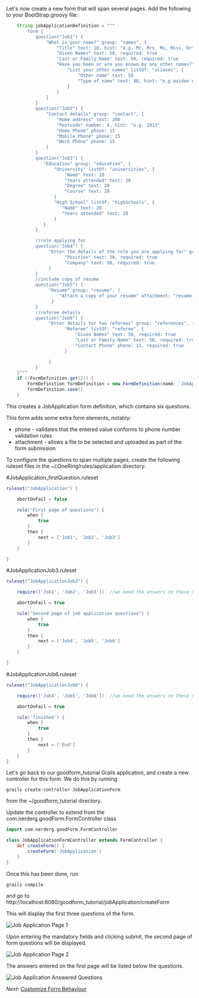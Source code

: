 Let's now create a new form that will span several pages.  Add the following to your BootStrap.groovy file:

```groovy
    String jobApplicationDefinition = """
        form {
           question("Job1") {
               "What is your name?" group: "names", {
                   "Title" text: 10, hint: "e.g. Mr, Mrs, Ms, Miss, Dr", suggest: "title"
                   "Given Names" text: 50, required: true
                   "Last or Family Name" text: 50, required: true
                   "Have you been or are you known by any other names?" hint: "e.g. maiden name, previous married name, alias, name at birth", {
                       "List your other names" listOf: "aliases", {
                           "Other name" text: 50
                           "Type of name" text: 40, hint: "e.g maiden name", suggest: "nameType"
                       }
                   }
               }
           }
           question("Job2") {
               "Contact details" group: "contact", {
                   "Home address" text: 200
                   "Postcode" number: 4, hint: "e.g. 2913"
                   "Home Phone" phone: 15
                   "Mobile Phone" phone: 15
                   "Work Phone" phone: 15
               }
           }
           question("Job3") {
              "Education" group: "education", {
                  "University" listOf: "universities", {
                      "Name" text: 20
                      "Years attended" text: 20
                      "Degree" text: 20
                      "Course" text: 20
                  }
                  "High School" listOf: "highSchools", {
                     "Name" text: 20
                     "Years attended" text: 20
                  }
              }
           }

           //role applying for
           question("Job4") {
                "Enter the details of the role you are applying for" group: "role", {
                      "Position" text: 50, required: true
                      "Company" text: 50, required: true
                }
           }
           //include copy of resume
           question("Job5") {
                "Resume" group: "resume", {
                    "Attach a copy of your resume" attachment: "resume_file"
                 }
           }
           //referee details
           question("Job6") {
                "Enter details for two referees" group: "references", {
                      "Referee" listOf: "referee", {
                          "Given Names" text: 50, required: true
                          "Last or Family Name" text: 50, required: true
                          "Contact Phone" phone: 15, required: true
                      }

                }
           }
    }"""
    if (!FormDefinition.get(2)) {
        FormDefinition formDefinition = new FormDefinition(name: 'JobApplication', formDefinition: jobApplicationDefinition, formVersion: 1)
        formDefinition.save()
    }

```

This creates a JobApplication form definition, which contains six questions.

This form adds some extra form elements, notably:

* phone - validates that the entered value conforms to phone number validation rules
* attachment - allows a file to be selected and uploaded as part of the form submission

To configure the questions to span multiple pages, create the following ruleset files in the ~/.OneRing/rules/application directory:

#JobApplication_firstQuestion.ruleset

```groovy
ruleset("JobApplication") {

    abortOnFail = false

    rule("First page of questions") {
        when {
            true
        }
        then {
            next = ['Job1', 'Job2', 'Job3']
        }
    }

}
```

#JobApplicationJob3.ruleset

```groovy
ruleset("JobApplicationJob3") {

    require(['Job1', 'Job2', 'Job3'])  //we need the answers to these questions

    abortOnFail = true

	rule("Second page of job application questions") {
        when {
            true
        }
        then {
            next = ['Job4', 'Job5', 'Job6']
        }
    }

}
```

#JobApplicationJob6.ruleset

```groovy
ruleset("JobApplicationJob6") {

    require(['Job4', 'Job5', 'Job6'])  //we need the answers to these questions

    abortOnFail = true

	rule('finished') {
        when {
            true
        }
        then {
            next = ['End']
        }
    }
}
```

Let's go back to our goodform_tutorial Grails application, and create a new controller for this form.  We do this by running

    grails create-controller JobApplicationForm

from the ~/goodform_tutorial directory.

Update the controller to extend from the com.nerderg.goodForm.FormController class

```groovy
import com.nerderg.goodForm.FormController

class JobApplicationFormController extends FormController {
    def createForm() {
        createForm('JobApplication')
    }
}
```

Once this has been done, run

    grails compile

and go to http://localhost:8080/goodform_tutorial/jobApplication/createForm

This will display the first three questions of the form.

![Job Application Page 1](##job_application_page_1.png##)

Upon entering the mandatory fields and clicking submit, the second page of form questions will be displayed.

![Job Application Page 2](##job_application_page_2.png##)

The answers entered on the first page will be listed below the questions.

![Job Application Answered Questions](##job_application_answered_questions.png##)

_Next_: [Customize Form Behaviour](06-CustomizeFormBehaviour.md)

